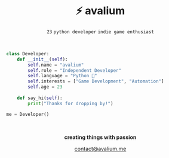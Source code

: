 <div align="center">
  
# ⚡ avalium

`23` `python developer` `indie game enthusiast`

</div>

<br>

```python
class Developer:
    def __init__(self):
        self.name = "avalium"
        self.role = "Independent Developer"
        self.language = "Python 🐍"
        self.interests = ["Game Development", "Automation"]
        self.age = 23
    
    def say_hi(self):
        print("Thanks for dropping by!")

me = Developer()
```

<br>

<div align="center">

**creating things with passion**

[contact@avalium.me](mailto:contact@avalium.me)

</div>

<!--
Fun fact: This README is powered by coffee and late night coding sessions ☕
-->
